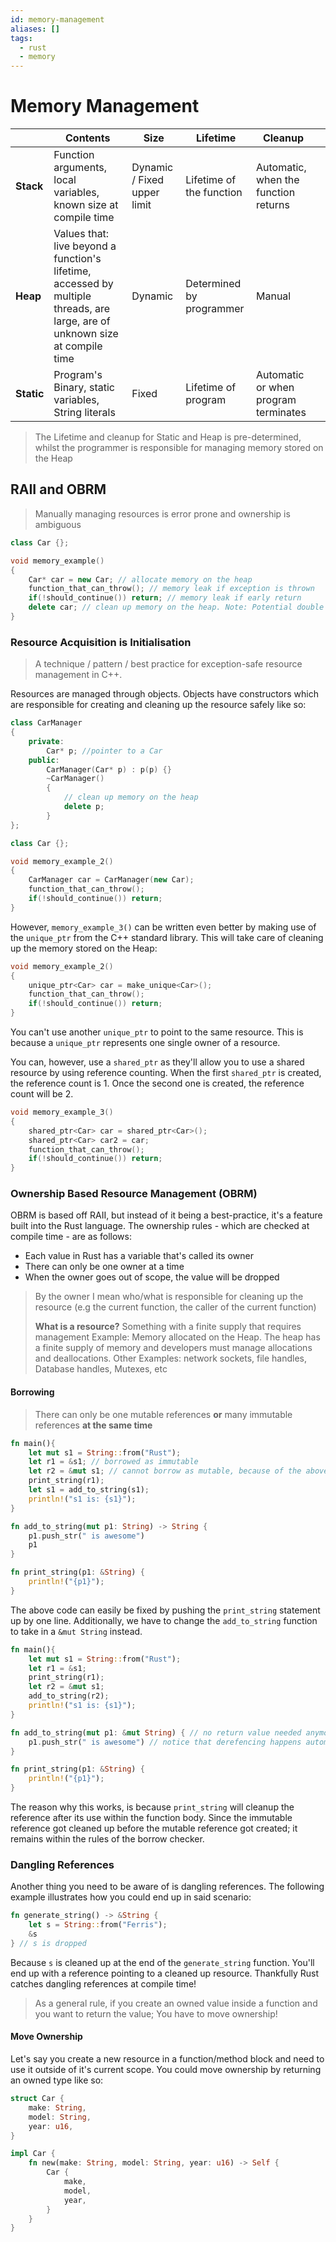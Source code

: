 ```yaml
---
id: memory-management
aliases: []
tags:
  - rust
  - memory
---
```


# Memory Management

|            | Contents                                                                                                                     | Size                        | Lifetime                 | Cleanup                              |     |
| ---------- | ---------------------------------------------------------------------------------------------------------------------------- | --------------------------- | ------------------------ | ------------------------------------ | --- |
| **Stack**  | Function arguments, local variables, known size at compile time                                                              | Dynamic / Fixed upper limit | Lifetime of the function | Automatic, when the function returns |     |
| **Heap**   | Values that: live beyond a function's lifetime, accessed by multiple threads, are large, are of unknown size at compile time | Dynamic                     | Determined by programmer | Manual                               |     |
| **Static** | Program's Binary, static variables, String literals                                                                          | Fixed                       | Lifetime of program      | Automatic or when program terminates |     |

> The Lifetime and cleanup for Static and Heap is pre-determined,
> whilst the programmer is responsible for managing memory stored on the Heap

## RAII and OBRM

> Manually managing resources is error prone and ownership is ambiguous

```c++
class Car {};

void memory_example()
{
	Car* car = new Car; // allocate memory on the heap
	function_that_can_throw(); // memory leak if exception is thrown
	if(!should_continue()) return; // memory leak if early return
	delete car; // clean up memory on the heap. Note: Potential double free error if car gets deleted twice
}
```

### Resource Acquisition is Initialisation

> A technique / pattern / best practice
> for exception-safe resource management in C++.

Resources are managed through objects.
Objects have constructors which are responsible for creating
and cleaning up the resource safely like so:

```c++
class CarManager
{
	private:
		Car* p; //pointer to a Car
	public:
		CarManager(Car* p) : p(p) {}
		~CarManager()
		{
			// clean up memory on the heap
			delete p;
		}
};

class Car {};

void memory_example_2()
{
	CarManager car = CarManager(new Car);
	function_that_can_throw();
	if(!should_continue()) return;
}
```

However, `memory_example_3()` can be written even better
by making use of the `unique_ptr` from the C++ standard library.
This will take care of cleaning up the memory stored on the Heap:

```c++
void memory_example_2()
{
	unique_ptr<Car> car = make_unique<Car>();
	function_that_can_throw();
	if(!should_continue()) return;
}
```

You can't use another `unique_ptr` to point to the same resource.
This is because a `unique_ptr` represents one single owner of a resource.

You can, however, use a `shared_ptr` as they'll allow you to use a shared resource
by using reference counting. When the first `shared_ptr` is created,
the reference count is 1.
Once the second one is created, the reference count will be 2.

```c++
void memory_example_3()
{
	shared_ptr<Car> car = shared_ptr<Car>();
	shared_ptr<Car> car2 = car;
	function_that_can_throw();
	if(!should_continue()) return;
}
```

### Ownership Based Resource Management (OBRM)

OBRM is based off RAII, but instead of it being a best-practice,
it's a feature built into the Rust language.
The ownership rules - which are checked at compile time - are as follows:

- Each value in Rust has a variable that's called its owner
- There can only be one owner at a time
- When the owner goes out of scope, the value will be dropped

> By the owner I mean who/what is responsible for cleaning up the resource 
>(e.g the current function, the caller of the current function)
>
> **What is a resource?**
> Something with a finite supply that requires management
> Example: Memory allocated on the Heap.
> The heap has a finite supply of memory
> and developers must manage allocations and deallocations.
> Other Examples: network sockets, file handles, Database handles, Mutexes, etc

#### Borrowing

> There can only be one mutable references **or**
> many immutable references **at the same time**

```rust
fn main(){
	let mut s1 = String::from("Rust");
	let r1 = &s1; // borrowed as immutable
	let r2 = &mut s1; // cannot borrow as mutable, because of the above line
	print_string(r1);
	let s1 = add_to_string(s1);
	println!("s1 is: {s1}");
}

fn add_to_string(mut p1: String) -> String {
	p1.push_str(" is awesome")
	p1
}

fn print_string(p1: &String) {
	println!("{p1}");
}
```

The above code can easily be fixed by pushing the `print_string` statement
up by one line.
Additionally, we have to change the `add_to_string` function
to take in a `&mut String` instead.

```rust
fn main(){
	let mut s1 = String::from("Rust");
	let r1 = &s1;
	print_string(r1);
	let r2 = &mut s1;
	add_to_string(r2);
	println!("s1 is: {s1}");
}

fn add_to_string(mut p1: &mut String) { // no return value needed anymore
	p1.push_str(" is awesome") // notice that derefencing happens automatically
}

fn print_string(p1: &String) {
	println!("{p1}");
}
```

The reason why this works, is because `print_string` will cleanup the reference
after its use within the function body.
Since the immutable reference got cleaned up before the mutable reference got created;
it remains within the rules of the borrow checker.

### Dangling References

Another thing you need to be aware of is dangling references.
The following example illustrates how you could end up in said scenario:

```rust
fn generate_string() -> &String {
	let s = String::from("Ferris");
	&s
} // s is dropped
```

Because `s` is cleaned up at the end of the `generate_string` function.
You'll end up with a reference pointing to a cleaned up resource.
Thankfully Rust catches dangling references at compile time!

> As a general rule, if you create an owned value inside a function
> and you want to return the value; You have to move ownership!

#### Move Ownership

Let's say you create a new resource in a function/method block
and need to use it outside of it's current scope.
You could move ownership by returning an owned type like so:

```rust
struct Car {
	make: String,
	model: String,
	year: u16,
}

impl Car {
	fn new(make: String, model: String, year: u16) -> Self {
		Car {
			make,
			model,
			year,
		}
	}
}
```

